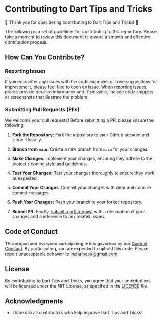 # Contributing to Dart Tips and Tricks

🎉 Thank you for considering contributing to Dart Tips and Tricks! 🎉

The following is a set of guidelines for contributing to this repository. Please take a moment to review this document to ensure a smooth and effective contribution process.

## How Can You Contribute?

### Reporting Issues

If you encounter any issues with the code examples or have suggestions for improvement, please feel free to [open an issue](https://github.com/inehalbabu/dart-tips-and-tricks/issues/new). When reporting issues, please provide detailed information and, if possible, include code snippets or screenshots that illustrate the problem.

### Submitting Pull Requests (PRs)

We welcome your pull requests! Before submitting a PR, please ensure the following:

1. **Fork the Repository:** Fork the repository to your GitHub account and clone it locally.

2. **Branch from `main`:** Create a new branch from `main` for your changes.

3. **Make Changes:** Implement your changes, ensuring they adhere to the project's coding style and guidelines.

4. **Test Your Changes:** Test your changes thoroughly to ensure they work as expected.

5. **Commit Your Changes:** Commit your changes with clear and concise commit messages.

6. **Push Your Changes:** Push your branch to your forked repository.

7. **Submit PR:** Finally, [submit a pull request](https://github.com/inehalbabu/dart-tips-and-tricks/compare) with a description of your changes and a reference to any related issues.

## Code of Conduct

This project and everyone participating in it is governed by our [Code of Conduct](CODE_OF_CONDUCT.md). By participating, you are expected to uphold this code. Please report unacceptable behavior to [inehalbabu@gmail.com](mailto:inehalbabu@gmail.com).

## License

By contributing to Dart Tips and Tricks, you agree that your contributions will be licensed under the MIT License, as specified in the [LICENSE](LICENSE) file.

## Acknowledgments

- Thanks to all contributors who help improve Dart Tips and Tricks!

